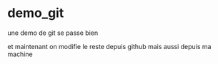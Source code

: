 # demo_git
une demo de git se passe bien

et maintenant on modifie le reste depuis github
mais aussi depuis ma machine
